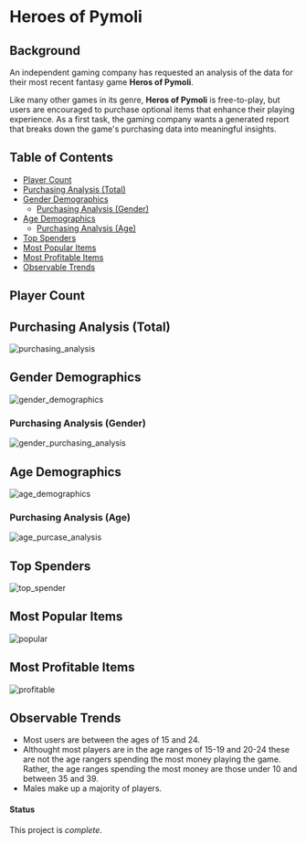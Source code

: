 # Heroes of Pymoli

## Background

An independent gaming company has requested an analysis of the data for their most recent fantasy game **Heros of Pymoli**. 

Like many other games in its genre, **Heros of Pymoli** is free-to-play, but users are encouraged to purchase optional items that enhance their playing experience. As a first task, the gaming company wants a generated report that breaks down the game's purchasing data into meaningful insights.

## Table of Contents 
* [Player Count](#player-count)
* [Purchasing Analysis (Total)](#purchasing-analysis-total)
* [Gender Demographics](#gender-demographics)
  * [Purchasing Analysis (Gender)](#purchasing-analysis-gender)
* [Age Demographics](#age-demographics)
  * [Purchasing Analysis (Age)](#purchasing-analysis-age)
* [Top Spenders](#top-spenders)
* [Most Popular Items](#most-populat-items)
* [Most Profitable Items](#most-profitable-items)
* [Observable Trends](#observable-trends)

## Player Count 

## Purchasing Analysis (Total)

![purchasing_analysis](https://github.com/cveras33/pandas-challenge/blob/master/Images/purchasing_analysis.png)

## Gender Demographics

![gender_demographics](https://github.com/cveras33/pandas-challenge/blob/master/Images/gender_demographics.png)

### Purchasing Analysis (Gender)

![gender_purchasing_analysis](https://github.com/cveras33/pandas-challenge/blob/master/Images/gender_purchasing_analysis.png)

## Age Demographics

![age_demographics](https://github.com/cveras33/pandas-challenge/blob/master/Images/age_demographics.png)

### Purchasing Analysis (Age)

![age_purcase_analysis](https://github.com/cveras33/pandas-challenge/blob/master/Images/age_purchase_analysis.png)

## Top Spenders

![top_spender](https://github.com/cveras33/pandas-challenge/blob/master/Images/top_spenders.png)

## Most Popular Items

![popular](https://github.com/cveras33/pandas-challenge/blob/master/Images/most_popular_items.png)

## Most Profitable Items

![profitable](https://github.com/cveras33/pandas-challenge/blob/master/Images/most_profitable_items.png)

## Observable Trends
* Most users are between the ages of 15 and 24.
* Althought most players are in the age ranges of 15-19 and 20-24 these are not the age rangers spending the most money playing the game. Rather, the age ranges spending the most money are those under 10 and between 35 and 39.
* Males make up a majority of players.

#### Status 
This project is *complete*. 
